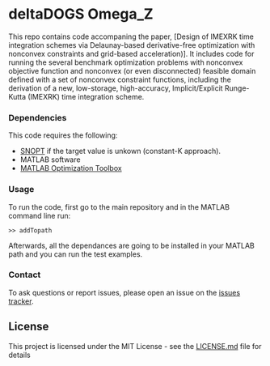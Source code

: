 # deltaDOGS Omega_Z

This repo contains code accompaning the paper, [Design of IMEXRK time integration schemes via Delaunay-based derivative-free optimization with nonconvex constraints and grid-based acceleration)]. It includes code for running the several benchmark optimization problems with nonconvex objective function and nonconvex (or even disconnected) feasible domain defined with a set of nonconvex constraint functions, including the derivation of a new, low-storage, high-accuracy, Implicit/Explicit Runge-Kutta (IMEXRK) time integration scheme.




### Dependencies
This code requires the following:
* [SNOPT](https://ccom.ucsd.edu/~optimizers/solvers/snopt/) if the target value is unkown (constant-K approach).
* MATLAB software
* [MATLAB Optimization Toolbox](https://www.mathworks.com/products/optimization.html)


### Usage
To run the code, first go to the main repository and in the MATLAB command line run:

```
>> addTopath
```
Afterwards, all the dependances are going to be installed in your MATLAB path and you can run the test examples. 

### Contact
To ask questions or report issues, please open an issue on the [issues tracker](https://github.com/salimoha/deltaDOGS_OmegaZ/issues).



## License

This project is licensed under the MIT License - see the [LICENSE.md](LICENSE.md) file for details

